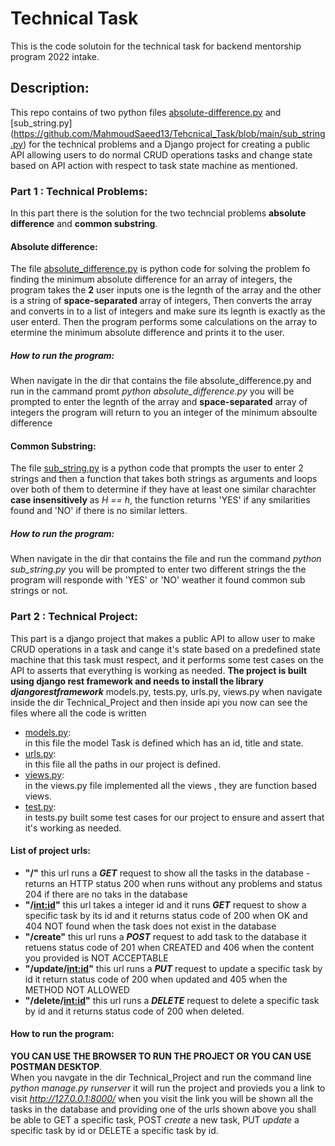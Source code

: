 # Technical Task

This is the code solutoin for the technical task for backend mentorship program 2022 intake.

## Description:

This repo contains of two python files [absolute-difference.py](https://github.com/MahmoudSaeed13/Tehcnical_Task/blob/main/absolute-difference.py) and [sub_string.py] (https://github.com/MahmoudSaeed13/Tehcnical_Task/blob/main/sub_string.py) for the technical problems and a Django project for creating a public API allowing users to do normal CRUD operations tasks and change state based on API action with respect to task state machine as mentioned.

### Part 1 : Technical Problems:
In this part there is the solution for the two techncial problems **absolute difference** and **common substring**.

#### Absolute difference:
The file [absolute_difference.py](https://github.com/MahmoudSaeed13/Tehcnical_Task/blob/main/absolute-difference.py) is python code for solving the problem fo finding the minimum absolute difference for an array of integers, the program takes the **2** user inputs one is the legnth of the array and the other is a string of **space-separated** array of integers, Then converts the array and converts in to a list of integers and make sure its legnth is exactly as the user enterd. Then the program performs some calculations on the array to etermine the minimum absolute difference and prints it to the user.
##### How to run the program:
When navigate in the dir that contains the file absolute_difference.py and run in the cammand promt *python absolute_difference.py* you will be prompted to enter the legnth of the array and **space-separated** array of integers the program will return to you an integer of the minimum absoulte difference 

#### Common Substring:
The file [sub_string.py](https://github.com/MahmoudSaeed13/Tehcnical_Task/blob/main/sub_string.py) is a python code that prompts the user to enter 2 strings and then a function that takes both strings as arguments and loops over both of them to determine if they have at least one similar charachter **case insensitively** as *H == h*, the function returns 'YES' if any smilarities found and 'NO' if there is no similar letters.

##### How to run the program:
When navigate in the dir that contains the file and run the command *python sub_string.py* you will be prompted to enter two different strings the the program will responde with 'YES' or 'NO' weather it found common sub strings or not.

### Part 2 : Technical Project:

This part is a django project that makes a public API to allow user to make CRUD operations in a task and cange it's state based on a predefined state machine that this task
must respect, and it performs some test cases on the API to asserts that everything is working as needed.
**The project is built using django rest framework and needs to install the library *djangorestframework***
models.py, tests.py, urls.py, views.py
when navigate inside the dir Technical_Project and then inside api you now can see the files where all the code is written
- [models.py](https://github.com/MahmoudSaeed13/Tehcnical_Task/blob/main/Technical_Project/api/models.py):    
in this file the model Task is defined which has an id, title and state.
- [urls.py](https://github.com/MahmoudSaeed13/Tehcnical_Task/blob/main/Technical_Project/api/urls.py):  
in this file all the paths in our project is defined.
- [views.py](https://github.com/MahmoudSaeed13/Tehcnical_Task/blob/main/Technical_Project/api/views.py):  
in the views.py file implemented all the views , they are function based views. 
- [test.py](https://github.com/MahmoudSaeed13/Tehcnical_Task/blob/main/Technical_Project/api/tests.py):  
in tests.py built some test cases for our project to ensure and assert that it's working as needed.
#### List of project urls:
- **"/"** this url runs a ***GET*** request to show all the tasks in the database - returns an HTTP status 200 when runs without any problems and status 204 if there are no taks in the database
- **"/<int:id>"** this url takes a integer id and it runs ***GET*** request to show a specific task by its id and it returns status code of 200 when OK and 404 NOT found when the task does not exist in the database
- **"/create"** this url runs a ***POST*** request to add task to the database it retuens status code of 201 when CREATED and 406 when the content you provided is NOT ACCEPTABLE
- **"/update/<int:id>"** this url runs a ***PUT*** request to update a specific task by id it return status code of 200 when updated and 405 when the METHOD NOT ALLOWED
- **"/delete/<int:id>"** this url runs a ***DELETE*** request to delete a specific task by id and it returns status code of 200 when deleted.
#### How to run the program:
**YOU CAN USE THE BROWSER TO RUN THE PROJECT OR YOU CAN USE POSTMAN DESKTOP**.  
When you navgate in the dir Technical_Project and run the command line *python manage.py runserver* it will run the project and provieds you a link to visit *http://127.0.0.1:8000/* when you visit the link you will be shown all the tasks in the database and providing one of the urls shown above you shall be able to GET a specific task, POST *create* a new task, PUT *update* a specific task by id or DELETE a specific task by id. 

